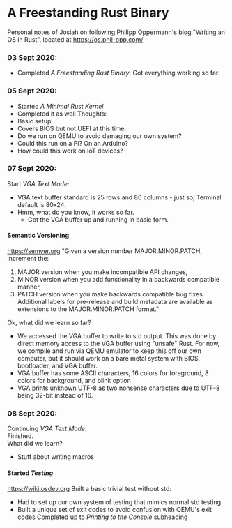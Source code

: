 # A Freestanding Rust Binary
Personal notes of Josiah on following Philipp Oppermann's blog "Writing an OS in Rust", located at https://os.phil-opp.com/

### 03 Sept 2020:
- Completed *A Freestanding Rust Binary*. Got everything working so far.

### 05 Sept 2020:
- Started *A Minimal Rust Kernel*
- Completed it as well
Thoughts:  
- Basic setup.
- Covers BIOS but not UEFI at this time.
- Do we run on QEMU to avoid damaging our own system?
- Could this run on a Pi? On an Arduino?
- How could this work on IoT devices?

### 07 Sept 2020:
Start *VGA Text Mode*:
- VGA text buffer standard is 25 rows and 80 columns - just so, Terminal default is 80x24.
- Hmm, what do you know, it works so far.
  - Got the VGA buffer up and running in basic form.
#### Semantic Versioning
https://semver.org
"Given a version number MAJOR.MINOR.PATCH, increment the:
1. MAJOR version when you make incompatible API changes,
2. MINOR version when you add functionality in a backwards compatible manner,
3. PATCH version when you make backwards compatible bug fixes.
Additional labels for pre-release and build metadata are available as
extensions to the MAJOR.MINOR.PATCH format."  

Ok, what did we learn so far?
- We accessed the VGA buffer to write to std output. This was done by direct memory access to the VGA buffer using "unsafe" Rust. For now, we compile and run via QEMU emulator to keep this off our own computer, but it should work on a bare metal system with BIOS, bootloader, and VGA buffer.
- VGA buffer has some ASCII characters, 16 colors for foreground, 8 colors for background, and blink option
- VGA prints unknown UTF-8 as two nonsense characters due to UTF-8 being 32-bit instead of 16.

### 08 Sept 2020:
Continuing *VGA Text Mode*:  
Finished.  
What did we learn?  
- Stuff about writing macros

#### Started *Testing*
https://wiki.osdev.org
Built a basic trivial test without std:
- Had to set up our own system of testing that mimics normal std testing
- Built a unique set of exit codes to avoid confusion with QEMU's exit codes
Completed up to *Printing to the Console* subheading  
